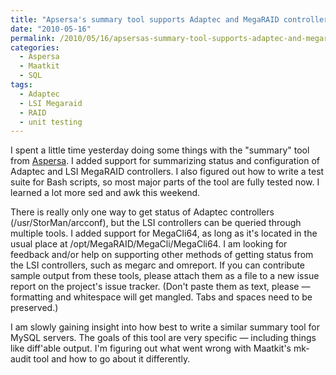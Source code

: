 ```yaml
---
title: "Apsersa's summary tool supports Adaptec and MegaRAID controllers"
date: "2010-05-16"
permalink: /2010/05/16/apsersas-summary-tool-supports-adaptec-and-megaraid-controllers/
categories:
  - Aspersa
  - Maatkit
  - SQL
tags:
  - Adaptec
  - LSI Megaraid
  - RAID
  - unit testing
---
```

I spent a little time yesterday doing some things with the "summary" tool from [Aspersa][1]. I added support for summarizing status and configuration of Adaptec and LSI MegaRAID controllers. I also figured out how to write a test suite for Bash scripts, so most major parts of the tool are fully tested now. I learned a lot more sed and awk this weekend.

There is really only one way to get status of Adaptec controllers (/usr/StorMan/arcconf), but the LSI controllers can be queried through multiple tools. I added support for MegaCli64, as long as it's located in the usual place at /opt/MegaRAID/MegaCli/MegaCli64. I am looking for feedback and/or help on supporting other methods of getting status from the LSI controllers, such as megarc and omreport. If you can contribute sample output from these tools, please attach them as a file to a new issue report on the project's issue tracker. (Don't paste them as text, please &#8212; formatting and whitespace will get mangled. Tabs and spaces need to be preserved.)

I am slowly gaining insight into how best to write a similar summary tool for MySQL servers. The goals of this tool are very specific &#8212; including things like diff'able output. I'm figuring out what went wrong with Maatkit's mk-audit tool and how to go about it differently.

 [1]: http://code.google.com/p/aspersa

